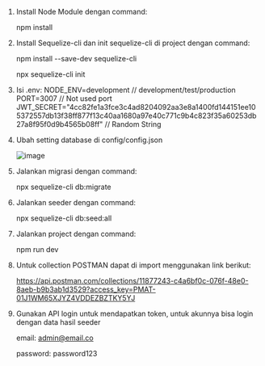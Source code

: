 1. Install Node Module dengan command:
   
	npm install
   
2. Install Sequelize-cli dan init sequelize-cli di project dengan command:
   
	npm install --save-dev sequelize-cli

	npx sequelize-cli init

3. Isi .env:
	NODE_ENV=development // development/test/production
	PORT=3007 // Not used port
	JWT_SECRET="4cc82fe1a3fce3c4ad8204092aa3e8a1400fd144151ee105372557db13f38ff877f13c40aa1680a97e40c771c9b4c823f35a60253db27a8f95f0d9b4565b08ff" // Random String
4. Ubah setting database di config/config.json

   ![image](https://github.com/aldo1567/test-jsm/assets/62138780/97b320c6-a8e2-454c-88f1-4a5866c57af8)


5. Jalankan migrasi dengan command:

	npx sequelize-cli db:migrate

6. Jalankan seeder dengan command:
   
	npx sequelize-cli db:seed:all

7. Jalankan project dengan command:

	npm run dev
8. Untuk collection POSTMAN dapat di import menggunakan link berikut:

	https://api.postman.com/collections/11877243-c4a6bf0c-076f-48e0-8aeb-b9b3ab1d3529?access_key=PMAT-01J1WM65XJYZ4VDDEZBZTKY5YJ

9. Gunakan API login untuk mendapatkan token, untuk akunnya bisa login dengan data hasil seeder
    
    email: admin@email.co

    password: password123
